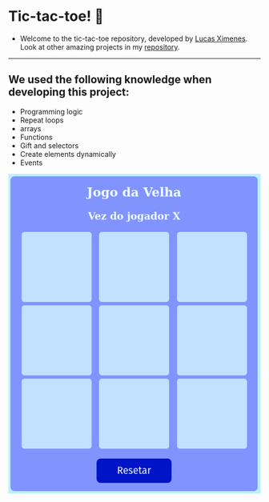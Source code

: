 # Tic-tac-toe! :older_woman:

- Welcome to the tic-tac-toe repository, developed by [Lucas Ximenes](https://www.linkedin.com/in/lucasdximenes/). Look at other amazing projects in my [repository](https://github.com/lucasdximenes).

---

## We used the following knowledge when developing this project:

- Programming logic
- Repeat loops
- arrays
- Functions
- Gift and selectors
- Create elements dynamically
- Events

![Preview](./preview.png)

